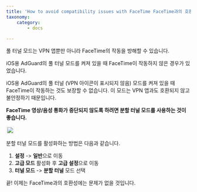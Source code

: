 ```yaml
---
title: 'How to avoid compatibility issues with FaceTime FaceTime과의 호환성 문제를 해결하는 방법'
taxonomy:
    category:
        - docs
   
---
```


풀 터널 모드는 VPN 앱뿐만 아니라 FaceTime의 작동을 방해할 수 있습니다.

iOS용 AdGuard의 풀 터널 모드를 켜져 있을 때 FaceTime이 작동하지 않은 경우가 있었습니다.

iOS용 AdGuard의 풀 터널 (VPN 아이콘이 표시되지 않음) 모드를 켜져 있을 때 FaceTime이 작동하는 것도 보장할 수 없습니다. 이 모드는 VPN 앱과도 호환되지 않고 불안정하기 때문입니다.

**FaceTime 영상/음성 통화가 중단되지 않도록 하려면 분할 터널 모드를 사용하는 것이 좋습니다.**


<img src="https://cdn.adguard.com/Adguard/kb/newscreenshots/Ko/tunnel-mode.jpg" style="border: 1px solid #efefef; max-width: 300px; padding: 2px;">

분할 터널 모드를 활성화하는 방법은 다음과 같습니다.

1. **설정** -> **일반**으로 이동
2. **고급 모드** 활성화 후 **고급 설정**으로 이동
3. **터널 모드** -> **분할 터널** 모드 선택

끝! 이제는 FaceTime과의 호환성에는 문제가 없을 것입니다. 
